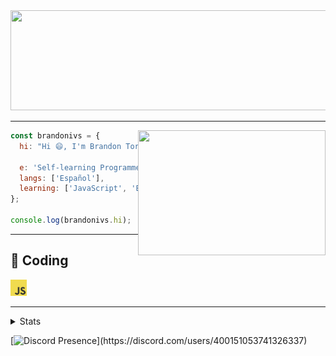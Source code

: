 <a href="https://github.com/brandonivs" >
  <img src="https://i.imgur.com/P5hA3ha.png" width="110%" height="160px" />
  
---------------
  
<img align="right" width="300" height="200" src="https://i.imgur.com/BGpLTAW.png" />

```js
const brandonivs = {
  hi: "Hi 😄, I'm Brandon Torres",

  e: 'Self-learning Programmer Developer',
  langs: ['Español'],
  learning: ['JavaScript', 'English'],
};

console.log(brandonivs.hi);
```
---------------

## 🚀 Coding
<img aling="left" alt="HTML5" width="26px"
src="https://raw.githubusercontent.com/github/explore/80688e429a7d4ef2fca1e82350fe8e3517d3494d/topics/javascript/javascript.png" />

---


<details>
  <summary> Stats </summary>

---------------

  <div align="center" width="100%">
    <img width="50%" src="https://github-readme-streak-stats.herokuapp.com/?user=brandonivs&theme=nord" alt="brandonivs"><img width="50%" src="https://github-readme-stats.vercel.app/api?username=brandonivs&show_icons=true&theme=nord&count_private=true&show_owner=true&include_all_commits=true" alt="brandonivs's github stats">
  </div>

</details>

[![Discord Presence](https://lanyard-profile-readme.vercel.app/api/400151053741326337?&idleMessage=Probably%20sleeping%20or%20something%20else...)](https://discord.com/users/400151053741326337)




